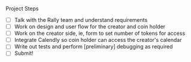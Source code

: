 Project Steps

- [ ] Talk with the Rally team and understand requirements
- [ ] Work on design and user flow for the creator and coin holder
- [ ] Work on the creator side, ie, form to set number of tokens for access
- [ ] Integrate Calendly so coin holder can access the creator's calendar
- [ ] Write out tests and perform [preliminary] debugging as required
- [ ] Submit!